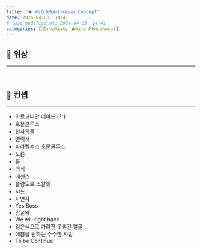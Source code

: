 ```yaml
---
title: "🫐 WitchMendokusai Concept"
date: 2024-04-03. 14:41
# last_modified_at: 2024-04-03. 14:41
categories: [🔖Creative, 🫐WitchMendokusai]
---
```


## **🎲 위상**

---

<br>

## **🎲 컨셉**

---

- 아르고니안 메이드 (헉)
- 호문쿨루스
- 현자의돌
- 엘릭서
- 파라켈수스 호문쿨루스
- 노른
- 룬
- 의식
- 에센스
- 플랑도르 스칼렛
- 샤드
- 자연사
- Yes Boss
- 암굴왕
- We will right back
- 검은색으로 가려진 못생긴 얼굴
- 예쁨을 원하는 수수한 사람
- To be Continue
<br>

